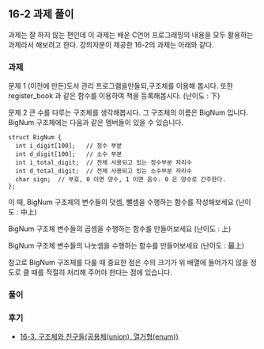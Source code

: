 ## 16-2 과제 풀이

과제는 잘 하지 않는 편인데 이 과제는 배운 C언어 프로그래밍의 내용을 모두 활용하는 과제라서 해보려고 한다. 강의자분이 제공한 16-2의 과제는 아래와 같다.

### 과제

문제 1
(이전에 만든)도서 관리 프로그램을만들되,구조체를 이용해 봅시다. 또한 register_book 과 같은 함수를 이용하여 책을 등록해봅시다. (난이도 : 下)

문제 2
큰 수를 다루는 구조체를 생각해봅시다. 그 구조체의 이름은 BigNum 입니다. BigNum 구조체에는 다음과 같은 멤버들이 있을 수 있습니다.

```
struct BigNum {
  int i_digit[100];   // 정수 부분
  int d_digit[100];   // 소수 부분
  int i_total_digit;  // 전체 사용되고 있는 정수부분 자리수
  int d_total_digit;  // 전체 사용되고 있는 소수부분 자리수
  char sign;  // 부호, 0 이면 양수, 1 이면 음수. 0 은 양수로 간주한다.
};
```

이 때, BigNum 구조체의 변수들의 덧셈, 뺄셈을 수행하는 함수를 작성해보세요 (난이도 : 中上)

BigNum 구조체 변수들의 곱셈을 수행하는 함수를 만들어보세요 (난이도 : 上)

BigNum 구조체 변수들의 나눗셈을 수행하는 함수를 만들어보세요 (난이도 : 最上)

참고로 BigNum 구조체를 다룰 때 중요한 점은 수의 크기가 위 배열에 들어가지 않을 정도로 클 때를 적절히 처리해 주어야 한다는 점에 있습니다.

### 풀이

### 후기

- [16-3. 구조체와 친구들(공용체(union), 열거형(enum))](./16-3.md)
